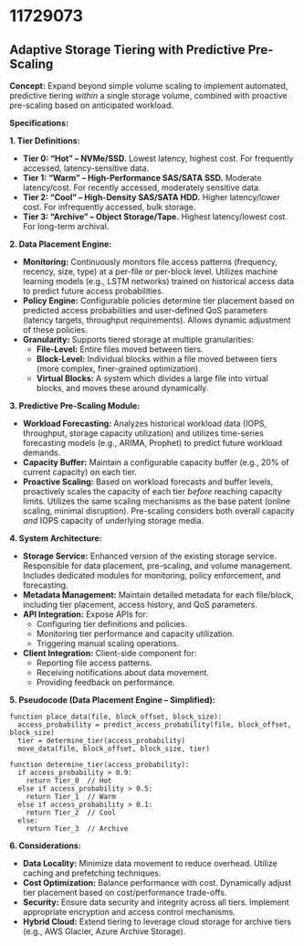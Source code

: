 # 11729073

## Adaptive Storage Tiering with Predictive Pre-Scaling

**Concept:** Expand beyond simple volume scaling to implement automated, predictive tiering *within* a single storage volume, combined with proactive pre-scaling based on anticipated workload.

**Specifications:**

**1. Tier Definitions:**

*   **Tier 0: “Hot” – NVMe/SSD.** Lowest latency, highest cost. For frequently accessed, latency-sensitive data.
*   **Tier 1: “Warm” – High-Performance SAS/SATA SSD.** Moderate latency/cost. For recently accessed, moderately sensitive data.
*   **Tier 2: “Cool” – High-Density SAS/SATA HDD.** Higher latency/lower cost. For infrequently accessed, bulk storage.
*   **Tier 3: “Archive” – Object Storage/Tape.** Highest latency/lowest cost. For long-term archival.

**2. Data Placement Engine:**

*   **Monitoring:** Continuously monitors file access patterns (frequency, recency, size, type) at a per-file or per-block level.  Utilizes machine learning models (e.g., LSTM networks) trained on historical access data to predict future access probabilities.
*   **Policy Engine:**  Configurable policies determine tier placement based on predicted access probabilities and user-defined QoS parameters (latency targets, throughput requirements).  Allows dynamic adjustment of these policies.
*   **Granularity:** Supports tiered storage at multiple granularities:
    *   **File-Level:**  Entire files moved between tiers.
    *   **Block-Level:**  Individual blocks within a file moved between tiers (more complex, finer-grained optimization).
    *   **Virtual Blocks:** A system which divides a large file into virtual blocks, and moves these around dynamically.

**3. Predictive Pre-Scaling Module:**

*   **Workload Forecasting:** Analyzes historical workload data (IOPS, throughput, storage capacity utilization) and utilizes time-series forecasting models (e.g., ARIMA, Prophet) to predict future workload demands.
*   **Capacity Buffer:** Maintain a configurable capacity buffer (e.g., 20% of current capacity) on each tier.
*   **Proactive Scaling:**  Based on workload forecasts and buffer levels, proactively scales the capacity of each tier *before* reaching capacity limits. Utilizes the same scaling mechanisms as the base patent (online scaling, minimal disruption).  Pre-scaling considers both overall capacity *and* IOPS capacity of underlying storage media.

**4. System Architecture:**

*   **Storage Service:**  Enhanced version of the existing storage service. Responsible for data placement, pre-scaling, and volume management.  Includes dedicated modules for monitoring, policy enforcement, and forecasting.
*   **Metadata Management:** Maintain detailed metadata for each file/block, including tier placement, access history, and QoS parameters.
*   **API Integration:**  Expose APIs for:
    *   Configuring tier definitions and policies.
    *   Monitoring tier performance and capacity utilization.
    *   Triggering manual scaling operations.
*   **Client Integration:** Client-side component for:
    *   Reporting file access patterns.
    *   Receiving notifications about data movement.
    *   Providing feedback on performance.

**5. Pseudocode (Data Placement Engine – Simplified):**

```
function place_data(file, block_offset, block_size):
  access_probability = predict_access_probability(file, block_offset, block_size)
  tier = determine_tier(access_probability)
  move_data(file, block_offset, block_size, tier)

function determine_tier(access_probability):
  if access_probability > 0.9:
    return Tier_0  // Hot
  else if access_probability > 0.5:
    return Tier_1  // Warm
  else if access_probability > 0.1:
    return Tier_2  // Cool
  else:
    return Tier_3  // Archive
```

**6. Considerations:**

*   **Data Locality:** Minimize data movement to reduce overhead.  Utilize caching and prefetching techniques.
*   **Cost Optimization:**  Balance performance with cost.  Dynamically adjust tier placement based on cost/performance trade-offs.
*   **Security:** Ensure data security and integrity across all tiers. Implement appropriate encryption and access control mechanisms.
*   **Hybrid Cloud:**  Extend tiering to leverage cloud storage for archive tiers (e.g., AWS Glacier, Azure Archive Storage).